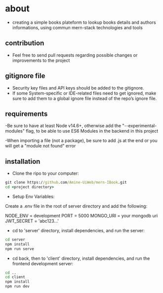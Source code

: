 # about

* creating a simple books plateform to lookup books details and authors informations, using commun mern-stack technologies and tools

## contribution

* Feel free to send pull requests regarding possible changes or improvements to the project

## gitignore file

* Security key files and API keys should be added to the gitignore.
* If some System-specific or IDE-related files need to get ignored, make sure to add them to a global ignore file instead of the repo’s ignore file.

## requirements

-Be sure to have at least Node v14.6+, otherwise add the "--experimental-modules" flag, to be able to use ES6 Modules in the backend in this project

-When importing a file (not a package), be sure to add .js at the end or you will get a "module not found" error

## installation

* Clone the ripo to your computer:

```cmd
git clone https://github.com/Amine-UiWeb/mern-IBook.git
cd <project directory>
```

* Setup Env Variables:

Create a .env file in the root of server directory and add the following:

NODE_ENV = development
PORT = 5000
MONGO_URI = your mongodb uri
JWT_SECRET = 'abc123...'

* cd to 'server' directory, install dependencies, and run the server:

```cmd
cd server
npm install 
npm run serve
```

* cd back, then to 'client' directory, install dependencies, and run the frontend development server:

```cmd
cd ..
cd client 
npm install
npm run dev
```
